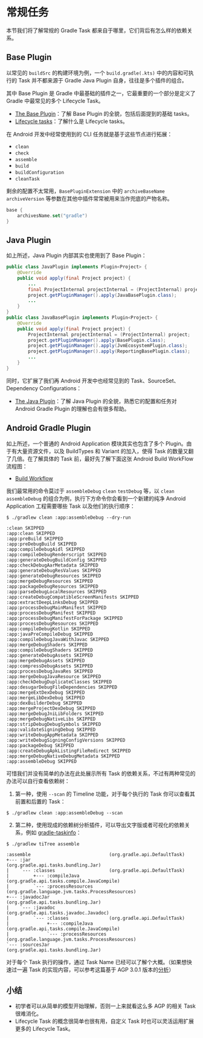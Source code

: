 # 常规任务


本节我们将了解常规的 Gradle Task 都来自于哪里，它们背后有怎么样的依赖关系。


## Base Plugin

以常见的 `buildSrc` 的构建环境为例，一个 `build.gradle(.kts)` 中的内容和可执行的 Task 并不都来源于 Gradle Java Plugin 自身，往往是多个插件的组合。

<ImageZoom 
  src="/media/regular-tasks-buildsrc.png" 
  :border="false" 
  width="100%"/>

其中 Base Plugin 是 Gradle 中最基础的插件之一，它最重要的一个部分是定义了 Gradle 中最常见的多个 Lifecycle Task。

- [The Base Plugin](https://docs.gradle.org/current/userguide/base_plugin.html)：了解 Base Plugin 的全貌，包括后面提到的基础 tasks。
- [Lifecycle tasks](https://docs.gradle.org/current/userguide/more_about_tasks.html#sec:lifecycle_tasks)：了解什么是 Lifecycle tasks。

在 Android 开发中经常使用到的 CLI 任务就是基于这些节点进行拓展：

- `clean`
- `check`
- `assemble`
- `build`
- `buildConfiguration`
- `cleanTask`

剩余的配置不太常用，`BasePluginExtension` 中的 `archiveBaseName` `archiveVersion` 等参数在其他中插件常常被用来当作兜底的产物名称。

``` Kotlin
base {
    archivesName.set("gradle")
}
```


## Java Plugin

如上所述，Java Plugin 内部其实也使用到了 Base Plugin：

``` Java
public class JavaPlugin implements Plugin<Project> {
    @Override
    public void apply(final Project project) {
        ...
        final ProjectInternal projectInternal = (ProjectInternal) project;
        project.getPluginManager().apply(JavaBasePlugin.class);
        ...
    }
}
public class JavaBasePlugin implements Plugin<Project> {
    @Override
    public void apply(final Project project) {
        ProjectInternal projectInternal = (ProjectInternal) project;
        project.getPluginManager().apply(BasePlugin.class);
        project.getPluginManager().apply(JvmEcosystemPlugin.class);
        project.getPluginManager().apply(ReportingBasePlugin.class);
        ...
    }
}    
```

同时，它扩展了我们再 Android 开发中也经常见到的 Task、SourceSet、Dependency Configurations：

- [The Java Plugin](https://docs.gradle.org/current/userguide/java_plugin.html)：了解 Java Plugin 的全貌，熟悉它的配置和任务对 Android Gradle Plugin 的理解也会有很多帮助。

<ImageZoom 
  src="/media/regular-tasks-java-plugin-tasks.png" 
  :border="false" 
  width="100%"/>


## Android Gradle Plugin

<ImageZoom 
  src="/media/regular-tasks-app.png" 
  :border="false" 
  width="100%"/>

如上所述，一个普通的 Android Application 模块其实也包含了多个 Plugin。由于有大量资源文件，以及 BuildTypes 和 Variant 的加入，使得 Task 的数量又翻了几倍。在了解具体的 Task 前，最好先了解下面这张 Android Build WorkFlow 流程图：

- [Build Workflow](http://tools.android.com/tech-docs/new-build-system/build-workflow)

<ImageZoom 
  src="/media/regular-tasks-android-build-flow.png" 
  :border="false" 
  width="100%"/>

我们最常用的命令莫过于 `assembleDebug` `clean` `testDebug` 等，以 `clean assembleDebug` 的组合为例，执行下方命令你会看到一个新建的纯净 Android Application 工程需要哪些 Task 以及他们的执行顺序：

``` Shell
$ ./gradlew clean :app:assembleDebug --dry-run

:clean SKIPPED
:app:clean SKIPPED
:app:preBuild SKIPPED
:app:preDebugBuild SKIPPED
:app:compileDebugAidl SKIPPED
:app:compileDebugRenderscript SKIPPED
:app:generateDebugBuildConfig SKIPPED
:app:checkDebugAarMetadata SKIPPED
:app:generateDebugResValues SKIPPED
:app:generateDebugResources SKIPPED
:app:mergeDebugResources SKIPPED
:app:packageDebugResources SKIPPED
:app:parseDebugLocalResources SKIPPED
:app:createDebugCompatibleScreenManifests SKIPPED
:app:extractDeepLinksDebug SKIPPED
:app:processDebugMainManifest SKIPPED
:app:processDebugManifest SKIPPED
:app:processDebugManifestForPackage SKIPPED
:app:processDebugResources SKIPPED
:app:compileDebugKotlin SKIPPED
:app:javaPreCompileDebug SKIPPED
:app:compileDebugJavaWithJavac SKIPPED
:app:mergeDebugShaders SKIPPED
:app:compileDebugShaders SKIPPED
:app:generateDebugAssets SKIPPED
:app:mergeDebugAssets SKIPPED
:app:compressDebugAssets SKIPPED
:app:processDebugJavaRes SKIPPED
:app:mergeDebugJavaResource SKIPPED
:app:checkDebugDuplicateClasses SKIPPED
:app:desugarDebugFileDependencies SKIPPED
:app:mergeExtDexDebug SKIPPED
:app:mergeLibDexDebug SKIPPED
:app:dexBuilderDebug SKIPPED
:app:mergeProjectDexDebug SKIPPED
:app:mergeDebugJniLibFolders SKIPPED
:app:mergeDebugNativeLibs SKIPPED
:app:stripDebugDebugSymbols SKIPPED
:app:validateSigningDebug SKIPPED
:app:writeDebugAppMetadata SKIPPED
:app:writeDebugSigningConfigVersions SKIPPED
:app:packageDebug SKIPPED
:app:createDebugApkListingFileRedirect SKIPPED
:app:mergeDebugNativeDebugMetadata SKIPPED
:app:assembleDebug SKIPPED
```

可惜我们并没有简单的办法在此处展示所有 Task 的依赖关系，不过有两种常见的办法可以自行查看依赖树：

1. 第一种，使用 `--scan` 的 Timeline 功能，对于每个执行的 Task 你可以查看其前置和后置的 Task：

``` Shell
$ ./gradlew clean :app:assembleDebug --scan
```

<ImageZoom 
  src="/media/regular-tasks-predecessors.png" 
  :border="false" 
  width="100%"/>

2. 第二种，使用现成的依赖树分析插件，可以导出文字版或者可视化的依赖关系，例如 [gradle-taskinfo](https://gitlab.com/barfuin/gradle-taskinfo#gradle-taskinfo)：

``` Shell
$ ./gradlew tiTree assemble

:assemble                             (org.gradle.api.DefaultTask)
+--- :jar                             (org.gradle.api.tasks.bundling.Jar)
|    `--- :classes                    (org.gradle.api.DefaultTask)
|         +--- :compileJava           (org.gradle.api.tasks.compile.JavaCompile)
|         `--- :processResources      (org.gradle.language.jvm.tasks.ProcessResources)
+--- :javadocJar                      (org.gradle.api.tasks.bundling.Jar)
|    `--- :javadoc                    (org.gradle.api.tasks.javadoc.Javadoc)
|         `--- :classes               (org.gradle.api.DefaultTask)
|              +--- :compileJava      (org.gradle.api.tasks.compile.JavaCompile)
|              `--- :processResources (org.gradle.language.jvm.tasks.ProcessResources)
`--- :sourcesJar                      (org.gradle.api.tasks.bundling.Jar)
```

对于每个 Task 执行的操作，通过 Task Name 已经可以了解个大概。（如果想快速过一遍 Task 的实现内容，可以参考这篇基于 AGP 3.0.1 版本的[分析](https://juejin.cn/post/6844903854190886925)）

## 小结

- 初学者可以从简单的模型开始理解，否则一上来就看这么多 AGP 的相关 Task 很难消化。
- Lifecycle Task 的概念很简单也很有用，自定义 Task 时也可以灵活运用扩展更多的 Lifecycle Task。